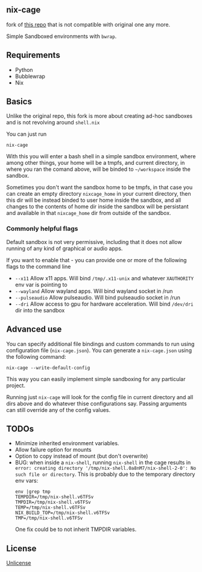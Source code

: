 nix-cage
--------------

fork of [this repo](https://github.com/corpix/nix-cage) that is not compatible with original one any more.

Simple Sandboxed environments with `bwrap`.

## Requirements

- Python
- Bubblewrap
- Nix

## Basics

Unlike the original repo, this fork is more about creating ad-hoc sandboxes and is not revolving around `shell.nix`

You can just run

```
nix-cage
```

With this you will enter a bash shell in a simple sandbox environment, where among other things, your home will be a tmpfs,
and current directory, in where you ran the comand above, will be binded to `~/workspace` inside the sandbox.

Sometimes you don't want the sandbox home to be tmpfs, in that case you can create an empty directory `nixcage_home` in your current directory,
then this dir will be instead binded to user home inside the sandbox, and all changes to the contents of home dir inside the sandbox will be
persistant and available in that `nixcage_home` dir from outside of the sandbox.

### Commonly helpful flags

Default sandbox is not very permissive, including that it does not allow running of any kind of graphical or audio apps.

If you want to enable that - you can provide one or more of the following flags to the command line

- `--x11` Allow x11 apps. Will bind `/tmp/.x11-unix` and whatever `XAUTHORITY` env var is pointing to
- `--wayland` Allow wayland apps. Will bind wayland socket in /run
- `--pulseaudio` Allow pulseaudio. Will bind pulseaudio socket in /run
- `--dri` Allow access to gpu for hardware acceleration. Will bind `/dev/dri` dir into the sandbox

## Advanced use

You can specify additional file bindings and custom commands to run using configuration file (`nix-cage.json`).
You can generate a `nix-cage.json` using the following command:

```
nix-cage --write-default-config
```

This way you can easily implement simple sandboxing for any particular project.

Running just `nix-cage` will look for the config file in current directory and all dirs above and do whatever thise configurations say.
Passing arguments can still override any of the config values.

## TODOs

- Minimize inherited environment variables.
- Allow failure option for mounts
- Option to copy instead of mount (but don't overwrite)
- BUG: when inside a `nix-shell`, running `nix-shell` in the cage results in `error: creating directory '/tmp/nix-shell.0a8nM7/nix-shell-2-0': No such file or directory`. This is probably due to the temporary directory env vars:
    ```
    env |grep tmp
    TEMPDIR=/tmp/nix-shell.v6TFSv
    TMPDIR=/tmp/nix-shell.v6TFSv
    TEMP=/tmp/nix-shell.v6TFSv
    NIX_BUILD_TOP=/tmp/nix-shell.v6TFSv
    TMP=/tmp/nix-shell.v6TFSv
    ```
    One fix could be to not inherit TMPDIR variables.

## License

[Unlicense](https://unlicense.org/)
